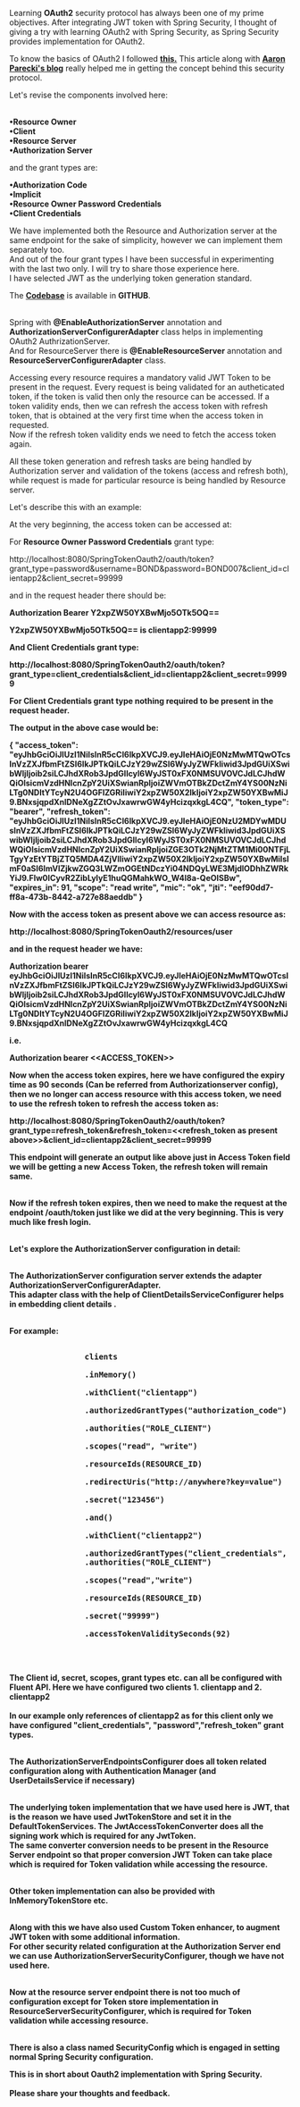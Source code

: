 Learning <b>OAuth2</b> security protocol has always been one of my prime objectives. After integrating JWT token with Spring Security, I thought of giving a try with learning OAuth2 with Spring Security, as Spring Security provides implementation for OAuth2. <br/>

To know the basics of OAuth2 I followed <b><a href="https://www.digitalocean.com/community/tutorials/an-introduction-to-oauth-2">this.</a></b> This article along with <b><a href="https://aaronparecki.com/2012/07/29/2/oauth2-simplified">Aaron Parecki's blog</a></b> really helped me in getting the concept behind this security protocol.<br/>

Let's revise the components involved here:<br/><br/>

<b>

•Resource Owner <br/>
•Client <br/>
•Resource Server <br/>
•Authorization Server <br/>


</b>

and the grant types are:<br/>

<b>

•Authorization Code <br/>
•Implicit <br/>
•Resource Owner Password Credentials <br/>
•Client Credentials <br/>


</b>

We have implemented both the Resource and Authorization server at the same endpoint for the sake of simplicity, however we can implement them separately too.<br/>
And out of the four grant types I have been successful in experimenting with the last two only. I will try to share those experience here.<br/>
I have selected JWT as the underlying token generation standard.<br/>

The <b><a href="https://github.com/MicSpring/SpringTokenOauth2">Codebase</a></b> is available in <b>GITHUB</b>.<br/> <br/>

Spring with <b>@EnableAuthorizationServer</b> annotation  and <b>AuthorizationServerConfigurerAdapter</b> class helps in implementing OAuth2 AuthrizationServer.<br/>
And for ResourceServer there is <b>@EnableResourceServer</b> annotation and <b>ResourceServerConfigurerAdapter</b> class.<br/>

Accessing every resource requires a  mandatory valid JWT Token to be present in the request.
Every request is being validated for an autheticated token, if the token is valid then only the resource can be accessed.
If a token validity ends, then we can refresh the access token with refresh token, that is obtained at the very first time when the access token in requested.<br/>
Now if the refresh token validity ends we need to fetch the access token again.<br/>

All these token generation and refresh tasks are being handled by Authorization server and validation of the tokens (access and refresh both), while request is made for particular resource is being handled by Resource server.<br/>

Let's describe this with an example:<br/>

At the very beginning, the access token can be accessed at:<br/>

For <b>Resource Owner Password Credentials</b> grant type:<br/>

http://localhost:8080/SpringTokenOauth2/oauth/token?grant_type=password&username=BOND&password=BOND007&client_id=clientapp2&client_secret=99999 <br/>


and in the request header there should be: <br/>


<b>Authorization  Bearer Y2xpZW50YXBwMjo5OTk5OQ==</b><br/>

<b>Y2xpZW50YXBwMjo5OTk5OQ==<b> is <b>clientapp2:99999</b><br/>

And <b>Client Credentials</b> grant type:<br/>

http://localhost:8080/SpringTokenOauth2/oauth/token?grant_type=client_credentials&client_id=clientapp2&client_secret=99999<br/>


For Client Credentials grant type nothing required to be present in the request header.<br/>

The output in the above case would be:<br/>

<b>

{
  "access_token": "eyJhbGciOiJIUzI1NiIsInR5cCI6IkpXVCJ9.eyJleHAiOjE0NzMwMTQwOTcsInVzZXJfbmFtZSI6IkJPTkQiLCJzY29wZSI6WyJyZWFkIiwid3JpdGUiXSwibWljIjoib2siLCJhdXRob3JpdGllcyI6WyJST0xFX0NMSUVOVCJdLCJhdWQiOlsicmVzdHNlcnZpY2UiXSwianRpIjoiZWVmOTBkZDctZmY4YS00NzNiLTg0NDItYTcyN2U4OGFlZGRiIiwiY2xpZW50X2lkIjoiY2xpZW50YXBwMiJ9.BNxsjqpdXnlDNeXgZZtOvJxawrwGW4yHcizqxkgL4CQ",
  "token_type": "bearer",
  "refresh_token": "eyJhbGciOiJIUzI1NiIsInR5cCI6IkpXVCJ9.eyJleHAiOjE0NzU2MDYwMDUsInVzZXJfbmFtZSI6IkJPTkQiLCJzY29wZSI6WyJyZWFkIiwid3JpdGUiXSwibWljIjoib2siLCJhdXRob3JpdGllcyI6WyJST0xFX0NMSUVOVCJdLCJhdWQiOlsicmVzdHNlcnZpY2UiXSwianRpIjoiZGE3OTk2NjMtZTM1Mi00NTFjLTgyYzEtYTBjZTQ5MDA4ZjVlIiwiY2xpZW50X2lkIjoiY2xpZW50YXBwMiIsImF0aSI6ImVlZjkwZGQ3LWZmOGEtNDczYi04NDQyLWE3MjdlODhhZWRkYiJ9.FIw0ICyvR2ZibLylyE1huQGMahkWO_W4l8a-QeOISBw",
  "expires_in": 91,
  "scope": "read write",
  "mic": "ok",
  "jti": "eef90dd7-ff8a-473b-8442-a727e88aeddb"
}


</b>



Now with the access token as present above we can access resource as: <br/>



http://localhost:8080/SpringTokenOauth2/resources/user <br/>



and in the request header we have:<br/>

<b>
Authorization bearer eyJhbGciOiJIUzI1NiIsInR5cCI6IkpXVCJ9.eyJleHAiOjE0NzMwMTQwOTcsInVzZXJfbmFtZSI6IkJPTkQiLCJzY29wZSI6WyJyZWFkIiwid3JpdGUiXSwibWljIjoib2siLCJhdXRob3JpdGllcyI6WyJST0xFX0NMSUVOVCJdLCJhdWQiOlsicmVzdHNlcnZpY2UiXSwianRpIjoiZWVmOTBkZDctZmY4YS00NzNiLTg0NDItYTcyN2U4OGFlZGRiIiwiY2xpZW50X2lkIjoiY2xpZW50YXBwMiJ9.BNxsjqpdXnlDNeXgZZtOvJxawrwGW4yHcizqxkgL4CQ
</b>

i.e. 

Authorization bearer <<ACCESS_TOKEN>>

Now when the access token expires, here we have configured the expiry time as 90 seconds (Can be referred from Authorizationserver config), then we no longer can access resource with this access token, we need to use the refresh token to refresh the access token as:<br/>



http://localhost:8080/SpringTokenOauth2/oauth/token?grant_type=refresh_token&refresh_token=<<refresh_token as present above>>&client_id=clientapp2&client_secret=99999<br/>


This endpoint will generate an output like above just in <b>Access Token</b> field we will be getting a new Access Token, the refresh token will remain same.<br/><br/>

Now if the refresh token expires, then we need to make the request at the endpoint <b>/oauth/token</b> just like we did at the very beginning.
This is very much like fresh login.<br/><br/>

Let's explore the AuthorizationServer configuration in detail: <br/><br/>

The AuthorizationServer configuration server extends the adapter <b>AuthorizationServerConfigurerAdapter</b>.<br/>
This adapter class with the help of <b>ClientDetailsServiceConfigurer</b> helps in embedding client details <b></b>.<br/><br/>

For example:

<pre>

				clients<br/>
                .inMemory()<br/>
                .withClient("clientapp")<br/>
                .authorizedGrantTypes("authorization_code")<br/>
                .authorities("ROLE_CLIENT")<br/>
                .scopes("read", "write")<br/>
                .resourceIds(RESOURCE_ID)<br/>
                .redirectUris("http://anywhere?key=value")<br/>
                .secret("123456")<br/>
                .and()<br/>
                .withClient("clientapp2")<br/>
                .authorizedGrantTypes("client_credentials", "password","refresh_token")
                .authorities("ROLE_CLIENT")<br/>
                .scopes("read","write")<br/>
                .resourceIds(RESOURCE_ID)<br/>
                .secret("99999")<br/>
                .accessTokenValiditySeconds(92)<br/>


</pre>

The Client id, secret, scopes, grant types etc. can all be configured with Fluent API. Here we have configured two clients <b>1. clientapp and 2. clientapp2</b><br/><br/>
In our example only references of <b>clientapp2</b> as for this client only we have configured <b>"client_credentials", "password","refresh_token"</b>
grant types.<br/><br/>

The <b>AuthorizationServerEndpointsConfigurer</b> does all token related configuration along with Authentication Manager (and UserDetailsService if necessary)<br/><br/>

The underlying token implementation that we have used here is JWT, that is the reason we have used <b>JwtTokenStore</b> and set it in the <b>DefaultTokenServices</b>. The <b>JwtAccessTokenConverter</b> does all the signing work which is required for any JwtToken. <br/>
The same converter conversion needs to be present in the Resource Server endpoint so that proper conversion JWT Token can take place which is required for Token validation while accessing the resource.<br/><br/>

Other token implementation can also be provided with <b>InMemoryTokenStore</b> etc.<br/><br/>

Along with this we have also used Custom Token enhancer, to augment JWT token with some additional information.<br/>
For other security related configuration at the Authorization Server end we can use <b>AuthorizationServerSecurityConfigurer</b>, though we have 
not used here.<br/><br/>

Now at the resource server endpoint there is not too much of configuration except for Token store implementation in <b>ResourceServerSecurityConfigurer</b>, which is required for Token validation while accessing resource.<br/><br/>

There is also a class named <b>SecurityConfig</b> which is engaged in setting normal Spring Security configuration.<br/>

This is in short about Oauth2 implementation with Spring Security.<br/><br/>
<b>Please share your thoughts and feedback.</b>